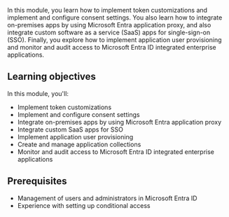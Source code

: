 In this module, you learn how to implement token customizations and implement and configure consent settings. You also learn how to integrate on-premises apps by using Microsoft Entra application proxy, and also integrate custom software as a service (SaaS) apps for single-sign-on (SSO). Finally, you explore how to implement application user provisioning and monitor and audit access to Microsoft Entra ID integrated enterprise applications.

## Learning objectives

In this module, you'll:

- Implement token customizations
- Implement and configure consent settings
- Integrate on-premises apps by using Microsoft Entra application proxy
- Integrate custom SaaS apps for SSO
- Implement application user provisioning
- Create and manage application collections
- Monitor and audit access to Microsoft Entra ID integrated enterprise applications

## Prerequisites

- Management of users and administrators in Microsoft Entra ID
- Experience with setting up conditional access
